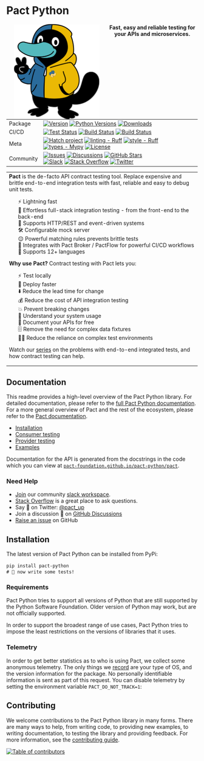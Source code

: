 # Pact Python

<!-- markdownlint-disable no-inline-html -->
<div align="center">
    <img src="https://raw.githubusercontent.com/pact-foundation/pact-python/main/docs/img/mascot.svg"
        alt="Pact Python Mascot"
        height="250" width="225"
        align="left" hspace="20">
    <span>
        <b>Fast, easy and reliable testing for your APIs and microservices.</b>
    </span>
</div>

<div align="center"><table>
    <tr>
        <td>Package</td>
        <td>
            <a href="https://pypi.python.org/pypi/pact-python"><img src="https://img.shields.io/pypi/v/pact-python.svg" alt="Version"></a>
            <a href="https://pypi.python.org/pypi/pact-python"><img src="https://img.shields.io/pypi/pyversions/pact-python.svg" alt="Python Versions"></a>
            <a href="https://pypi.python.org/pypi/pact-python"><img src="https://img.shields.io/pypi/dm/pact-python.svg" alt="Downloads"></a>
        </td>
    </tr>
    <tr>
        <td>CI/CD</td>
        <td>
            <a
                href="https://github.com/pact-foundation/pact-python/actions/workflows/test.yml"><img
                src="https://img.shields.io/github/actions/workflow/status/pact-foundation/pact-python/test.yml?branch=main&label=test"
                alt="Test Status"></a>
            <a
                href="https://github.com/pact-foundation/pact-python/actions/workflows/build.yml"><img
                src="https://img.shields.io/github/actions/workflow/status/pact-foundation/pact-python/build.yml?branch=main&label=build"
                alt="Build Status"></a>
            <a
                href="https://github.com/pact-foundation/pact-python/actions/workflows/docs.yml"><img
                src="https://img.shields.io/github/actions/workflow/status/pact-foundation/pact-python/docs.yml?branch=main&label=docs"
                alt="Build Status"></a>
        </td>
    </tr>
    <tr>
        <td>Meta</td>
        <td>
            <a
                href="https://github.com/pypa/hatch"><img
                src="https://img.shields.io/badge/%F0%9F%A5%9A-Hatch-4051b5.svg"
                alt="Hatch project"></a>
            <a href="https://github.com/astral-sh/ruff"><img
                src="https://img.shields.io/badge/ruff-ruff?label=linting&color=%23261230"
                alt="linting - Ruff"></a>
            <a href="https://github.com/astral-sh/ruff"><img
                src="https://img.shields.io/badge/ruff-ruff?label=style&color=%23261230"
                alt="style - Ruff"></a>
            <a
                href="https://github.com/python/mypy"><img
                src="https://img.shields.io/badge/types-Mypy-blue.svg"
                alt="types - Mypy"></a>
            <a
                href="https://pypi.python.org/pypi/pact-python"><img
                src="https://img.shields.io/pypi/l/pact-python.svg"
                alt="License"></a>
        </td>
    </tr>
    <tr>
        <td>Community</td>
        <td>
            <a
                href="https://github.com/pact-foundation/pact-python/issues"><img
                src="https://img.shields.io/github/issues/pact-foundation/pact-python.svg"
                alt="Issues"></a>
            <a
                href="https://github.com/pact-foundation/pact-python/discussions"><img
                src="https://img.shields.io/github/discussions/pact-foundation/pact-python.svg"
                alt="Discussions"></a>
            <a
                href="https://github.com/pact-foundation/pact-python"><img
                src="https://img.shields.io/github/stars/pact-foundation/pact-python.svg?style=flat"
                alt="GitHub Stars"></a>
            <br/>
            <a
                href="http://slack.pact.io"><img
                src="https://img.shields.io/badge/slack-pact--foundation-4A154B.svg"
                alt="Slack"></a>
            <a
                href="https://stackoverflow.com/questions/tagged/pact"><img
                src="https://img.shields.io/badge/stackoverflow-pact-F48024.svg"
                alt="Stack Overflow"></a>
            <a
                href="https://twitter.com/pact_up"><img
                src="https://img.shields.io/badge/X-@pact__up-black.svg"
                alt="Twitter"></a>
        </td>
    </tr>
</table></div>

<div align="center"><table><tr><td>
<b>Pact</b> is the de-facto API contract testing tool. Replace expensive and brittle end-to-end integration tests with fast, reliable and easy to debug unit tests.

<ul style="list-style-type: none">
    <li>⚡ Lightning fast</li>
    <li>🎈 Effortless full-stack integration testing - from the front-end to the back-end</li>
    <li>🔌 Supports HTTP/REST and event-driven systems</li>
    <li>🛠️ Configurable mock server</li>
    <li>😌 Powerful matching rules prevents brittle tests</li>
    <li>🤝 Integrates with Pact Broker / PactFlow for powerful CI/CD workflows</li>
    <li>🔡 Supports 12+ languages</li>
</ul>

<b>Why use Pact?</b> Contract testing with Pact lets you:

<ul style="list-style-type: none">
    <li>⚡ Test locally</li>
    <li>🚀 Deploy faster</li>
    <li>⬇️ Reduce the lead time for change</li>
    <li>💰 Reduce the cost of API integration testing</li>
    <li>💥 Prevent breaking changes</li>
    <li>🔎 Understand your system usage</li>
    <li>📃 Document your APIs for free</li>
    <li>🗄 Remove the need for complex data fixtures</li>
    <li>🤷‍♂️ Reduce the reliance on complex test environments</li>
</ul>

Watch our <a href="https://www.youtube.com/playlist?list=PLwy9Bnco-IpfZ72VQ7hce8GicVZs7nm0i">series</a> on the problems with end-to-end integrated tests, and how contract testing can help.

</td></tr></table></div>

<!-- markdownlint-enable no-inline-html -->

## Documentation

This readme provides a high-level overview of the Pact Python library. For detailed documentation, please refer to the [full Pact Python documentation](https://pact-foundation.github.io/pact-python). For a more general overview of Pact and the rest of the ecosystem, please refer to the [Pact documentation](https://docs.pact.io).

-   [Installation](#installation)
-   [Consumer testing](docs/consumer.md)
-   [Provider testing](docs/provider.md)
-   [Examples](examples/README.md)

Documentation for the API is generated from the docstrings in the code which you can view at [`pact-foundation.github.io/pact-python/pact`](https://pact-foundation.github.io/pact-python/API).

### Need Help

-   [Join](https://slack.pact.io) our community [slack workspace][Pact Foundation Slack].
-   [Stack Overflow](https://stackoverflow.com/questions/tagged/pact) is a great place to ask questions.
-   Say 👋 on Twitter: [@pact_up](https://twitter.com/pact_up)
-   Join a discussion 💬 on [GitHub Discussions]
-   [Raise an issue][GitHub Issues] on GitHub

[Pact Foundation Slack]: https://pact-foundation.slack.com/
[GitHub Discussions]: https://github.com/pact-foundation/pact-python/discussions
[GitHub Issues]: https://github.com/pact-foundation/pact-python/issues

## Installation

The latest version of Pact Python can be installed from PyPi:

```console
pip install pact-python
# 🚀 now write some tests!
```

### Requirements

Pact Python tries to support all versions of Python that are still supported by the Python Software Foundation. Older version of Python may work, but are not officially supported.

In order to support the broadest range of use cases, Pact Python tries to impose the least restrictions on the versions of libraries that it uses.

### Telemetry

In order to get better statistics as to who is using Pact, we collect some anonymous telemetry. The only things we [record](https://docs.pact.io/metrics) are your type of OS, and the version information for the package. No personally identifiable information is sent as part of this request. You can disable telemetry by setting the environment variable `PACT_DO_NOT_TRACK=1`:

## Contributing

We welcome contributions to the Pact Python library in many forms. There are many ways to help, from writing code, to providing new examples, to writing documentation, to testing the library and providing feedback. For more information, see the [contributing guide](CONTRIBUTING.md).

[![Table of contributors](https://contrib.rocks/image?repo=pact-foundation/pact-python)](https://github.com/pact-foundation/pact-python/graphs/contributors)
